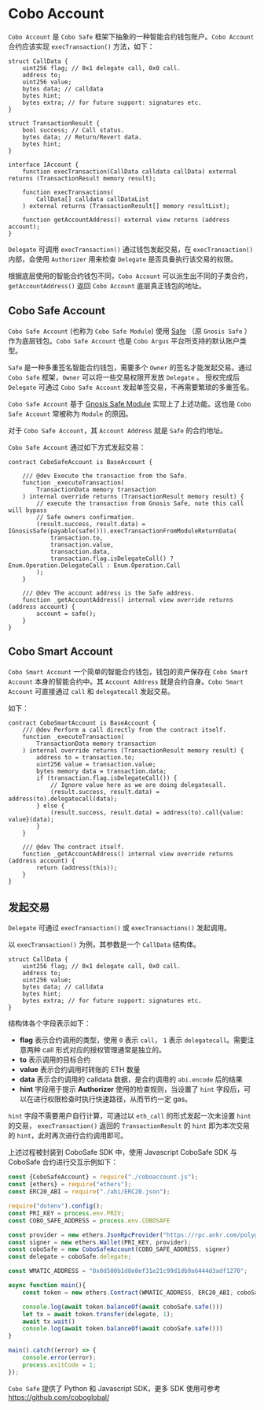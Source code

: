 # Cobo Account

`Cobo Account` 是 `Cobo Safe` 框架下抽象的一种智能合约钱包账户。`Cobo Account` 合约应该实现 `execTransaction()` 方法，如下：

```solidity
struct CallData {
    uint256 flag; // 0x1 delegate call, 0x0 call.
    address to;
    uint256 value;
    bytes data; // calldata
    bytes hint;
    bytes extra; // for future support: signatures etc.
}

struct TransactionResult {
    bool success; // Call status.
    bytes data; // Return/Revert data.
    bytes hint;
}

interface IAccount {
    function execTransaction(CallData calldata callData) external returns (TransactionResult memory result);

    function execTransactions(
        CallData[] calldata callDataList
    ) external returns (TransactionResult[] memory resultList);

    function getAccountAddress() external view returns (address account);
}
```

`Delegate` 可调用 `execTransaction()` 通过钱包发起交易，在 `execTransaction()` 内部，会使用 `Authorizer` 用来检查 `Delegate` 是否具备执行该交易的权限。

根据底层使用的智能合约钱包不同，`Cobo Account` 可以派生出不同的子类合约，`getAccountAddress()` 返回 `Cobo Account` 底层真正钱包的地址。


## Cobo Safe Account

`Cobo Safe Account` (也称为 `Cobo Safe Module`) 使用 [Safe](https://safe.global/) （原 `Gnosis Safe` ）作为底层钱包。`Cobo Safe Account` 也是 `Cobo Argus` 平台所支持的默认账户类型。

`Safe` 是一种多重签名智能合约钱包，需要多个 `Owner` 的签名才能发起交易。通过 `Cobo Safe` 框架，`Owner` 可以将一些交易权限开发放 `Delegate` 。 授权完成后 `Delegate` 可通过 `Cobo Safe Account` 发起单签交易，不再需要繁琐的多重签名。

`Cobo Safe Account` 基于 [Gnosis Safe Module](https://docs.safe.global/learn/safe-core/safe-core-protocol/modules-1) 实现上了上述功能。这也是 `Cobo Safe Account` 常被称为 `Module` 的原因。

对于 `Cobo Safe Account`，其 `Account Address` 就是 `Safe` 的合约地址。

`Cobo Safe Account` 通过如下方式发起交易：
```
contract CoboSafeAccount is BaseAccount {

    /// @dev Execute the transaction from the Safe.
    function _executeTransaction(
        TransactionData memory transaction
    ) internal override returns (TransactionResult memory result) {
        // execute the transaction from Gnosis Safe, note this call will bypass
        // Safe owners confirmation.
        (result.success, result.data) = IGnosisSafe(payable(safe())).execTransactionFromModuleReturnData(
            transaction.to,
            transaction.value,
            transaction.data,
            transaction.flag.isDelegateCall() ? Enum.Operation.DelegateCall : Enum.Operation.Call
        );
    }

    /// @dev The account address is the Safe address.
    function _getAccountAddress() internal view override returns (address account) {
        account = safe();
    }
}
```



## Cobo Smart Account

`Cobo Smart Account` 一个简单的智能合约钱包，钱包的资产保存在 `Cobo Smart Account` 本身的智能合约中。其 `Account Address` 就是合约自身。`Cobo Smart Account` 可直接通过 `call` 和 `delegatecall` 发起交易。

如下：
```
contract CoboSmartAccount is BaseAccount {
    /// @dev Perform a call directly from the contract itself.
    function _executeTransaction(
        TransactionData memory transaction
    ) internal override returns (TransactionResult memory result) {
        address to = transaction.to;
        uint256 value = transaction.value;
        bytes memory data = transaction.data;
        if (transaction.flag.isDelegateCall()) {
            // Ignore value here as we are doing delegatecall.
            (result.success, result.data) = address(to).delegatecall(data);
        } else {
            (result.success, result.data) = address(to).call{value: value}(data);
        }
    }

    /// @dev The contract itself.
    function _getAccountAddress() internal view override returns (address account) {
        return (address(this));
    }
}
```

## 发起交易

`Delegate` 可通过 `execTransaction()` 或 `execTransactions()` 发起调用。

以 `execTransaction()` 为例，其参数是一个 `CallData` 结构体。
```
struct CallData {
    uint256 flag; // 0x1 delegate call, 0x0 call.
    address to;
    uint256 value;
    bytes data; // calldata
    bytes hint;
    bytes extra; // for future support: signatures etc.
}
```

结构体各个字段表示如下：
- **flag** 表示合约调用的类型，使用 `0` 表示 `call`， `1` 表示 `delegatecall`。需要注意两种 call 形式对应的授权管理通常是独立的。
- **to** 表示调用的目标合约
- **value** 表示合约调用时转账的 ETH 数量
- **data** 表示合约调用的 calldata 数据，是合约调用的 `abi.encode` 后的结果
- **hint** 字段用于提示 **Authorizer** 使用的检查规则，当设置了 `hint` 字段后，可以在进行权限检查时执行快速路径，从而节约一定 gas。

`hint` 字段不需要用户自行计算，可通过以 `eth_call` 的形式发起一次未设置 `hint` 的交易， `execTransaction()` 返回的 `TransactionResult` 的 `hint` 即为本次交易的 `hint`，此时再次进行合约调用即可。

上述过程被封装到 CoboSafe SDK 中，使用 Javascript CoboSafe SDK 与 CoboSafe 合约进行交互示例如下：

```js
const {CoboSafeAccount} = require("./coboaccount.js");
const {ethers} = require("ethers");
const ERC20_ABI = require("./abi/ERC20.json");

require("dotenv").config();
const PRI_KEY = process.env.PRIV;
const COBO_SAFE_ADDRESS = process.env.COBOSAFE

const provider = new ethers.JsonRpcProvider("https://rpc.ankr.com/polygon")
const signer = new ethers.Wallet(PRI_KEY, provider);
const coboSafe = new CoboSafeAccount(COBO_SAFE_ADDRESS, signer)
const delegate = coboSafe.delegate;

const WMATIC_ADDRESS = "0x0d500b1d8e8ef31e21c99d1db9a6444d3adf1270";

async function main(){
    const token = new ethers.Contract(WMATIC_ADDRESS, ERC20_ABI, coboSafe);

    console.log(await token.balanceOf(await coboSafe.safe()))
    let tx = await token.transfer(delegate, 1);
    await tx.wait()
    console.log(await token.balanceOf(await coboSafe.safe()))
}

main().catch((error) => {
    console.error(error);
    process.exitCode = 1;
});
```

`Cobo Safe` 提供了 Python 和 Javascript SDK，更多 SDK 使用可参考 https://github.com/coboglobal/